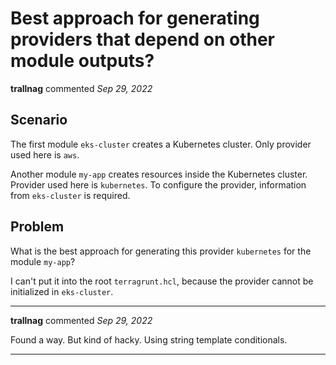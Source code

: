 # Best approach for generating providers that depend on other module outputs?

**trallnag** commented *Sep 29, 2022*

## Scenario

The first module `eks-cluster` creates a Kubernetes cluster. Only provider used here is `aws`.

Another module `my-app` creates resources inside the Kubernetes cluster. Provider used here is `kubernetes`. To configure the provider, information from `eks-cluster` is required.

## Problem

What is the best approach for generating this provider `kubernetes` for the module `my-app`?

I can't put it into the root `terragrunt.hcl`, because the provider cannot be initialized in `eks-cluster`. 
<br />
***


**trallnag** commented *Sep 29, 2022*

Found a way. But kind of hacky. Using string template conditionals.
***

